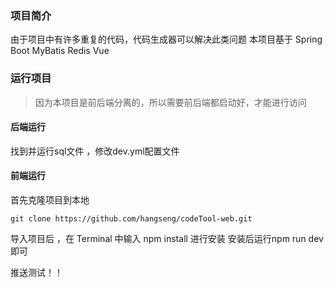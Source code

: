 ### 项目简介
由于项目中有许多重复的代码，代码生成器可以解决此类问题
本项目基于 Spring Boot  MyBatis Redis Vue


### 运行项目
>因为本项目是前后端分离的，所以需要前后端都启动好，才能进行访问
#### 后端运行
找到并运行sql文件 ，修改dev.yml配置文件
#### 前端运行
首先克隆项目到本地
```
git clone https://github.com/hangseng/codeTool-web.git
```
导入项目后 ，在 Terminal 中输入 npm install 进行安装
安装后运行npm run dev即可

推送测试！！
